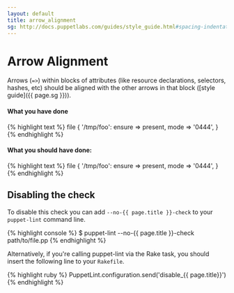 ```yaml
---
layout: default
title: arrow_alignment
sg: http://docs.puppetlabs.com/guides/style_guide.html#spacing-indentation--whitespace
---
```


# Arrow Alignment

Arrows (`=>`) within blocks of attributes (like resource declarations,
selectors, hashes, etc) should be aligned with the other arrows in that block
([style guide]({{ page.sg }})).

#### What you have done
{% highlight text %}
file { '/tmp/foo':
    ensure => present,
    mode => '0444',
}
{% endhighlight %}

#### What you should have done:
{% highlight text %}
file { '/tmp/foo':
  ensure => present,
  mode   => '0444',
}
{% endhighlight %}

## Disabling the check

To disable this check you can add `--no-{{ page.title }}-check` to your
`puppet-lint` command line.

{% highlight console %}
$ puppet-lint --no-{{ page.title }}-check path/to/file.pp
{% endhighlight %}

Alternatively, if you're calling puppet-lint via the Rake task, you should
insert the following line to your `Rakefile`.

{% highlight ruby %}
PuppetLint.configuration.send('disable_{{ page.title}}')
{% endhighlight %}
